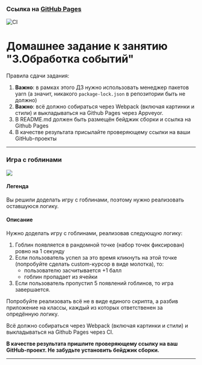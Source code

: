 ### Ссылка на [GitHub Pages](https://exceptr.github.io/ahj-events/)
![CI](https://github.com/exceptr/ahj-events/actions/workflows/web.yml/badge.svg)

# Домашнее задание к занятию "3.Обработка событий"

Правила сдачи задания:

1. **Важно**: в рамках этого ДЗ нужно использовать менеджер пакетов yarn (а значит, никакого `package-lock.json` в репозитории быть не должно)
1. **Важно**: всё должно собираться через Webpack (включая картинки и стили) и выкладываться на Github Pages через Appveyor.
1. В README.md должен быть размещён бейджик сборки и ссылка на Github Pages
1. В качестве результата присылайте проверяющему ссылки на ваши GitHub-проекты

---

### Игра с гоблинами

![](https://github.com/netology-code/ahj-homeworks/blob/video/events/pic/GracefulMiniatureBustard-small.gif)

#### Легенда

Вы решили доделать игру с гоблинами, поэтому нужно реализовать оставшуюся логику.

#### Описание

Нужно доделать игру с гоблинами, реализовав следующую логику:
1. Гоблин появляется в рандомной точке (набор точек фиксирован) ровно на 1 секунду
1. Если пользователь успел за это время кликнуть на этой точке (попробуйте сделать custom-курсор в виде молотка), то:
    * пользователю засчитывается +1 балл
    * гоблин пропадает из ячейки
1. Если пользователь пропустил 5 появлений гоблинов, то игра завершается.

Попробуйте реализовать всё не в виде единого скрипта, а разбив приложение на классы, каждый из которых ответственен за опредённую логику.

Всё должно собираться через Webpack (включая картинки и стили) и выкладываться на Github Pages через CI.

**В качестве результата пришлите проверяющему ссылку на ваш GitHub-проект. Не забудьте установить бейджик сборки.**

---